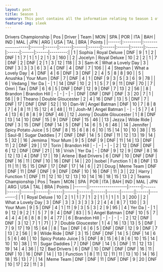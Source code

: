 ```yaml
---
layout: post 
title: Season 1 
summary: This post contains all the information relating to Season 1 of Formula j! 
featured-img: sleek 
--- 
```

Drivers Championship
|   Pos | Driver   | Team               | MON   | SPA   | POR   | ITA   | BAH   | IND   | MAL   | JPN   | ARG   | USA   | TAL   | BRA   |   Points |
|------:|:---------|:-------------------|:------|:------|:------|:------|:------|:------|:------|:------|:------|:------|:------|:------|---------:|
|     1 | Sophia   | Royal Deluxe       | DNF   | 9     | 1     | 2     | DNF   | 1     | 7     | 1     | 1     | 2     | 1     | 3     |      160 |
|     2 | Jocelyn  | Royal Deluxe       | 10    | 2     | 2     | 1     | 7     | DNF   | 2     | DNF   | 2     | 1     | 3     | 12    |      118 |
|     3 | Sam-K    | What a Lovely Day  | 3     | DNF   | 3     | 3     | 3     | 6     | 3     | 4     | DNF   | 4     | DNF   | 7     |      106 |
|     4 | Stephan  | What a Lovely Day  | 4     | DNF   | 4     | 6     | DNF   | 3     | DNF   | 2     | 4     | 5     | 8     | 8     |       90 |
|     5 | Anushka  | Your Mum           | DNF   | 7     | DNF   | 4     | 1     | DNF   | 9     | 3     | 5     | 3     | 6     | 9     |       78 |
|     6 | Vedang   | Yer Da             | -     | 1     | 14    | DNF   | 10    | 2     | 1     | 5     | 7     | 9     | 11    | DNF   |       70 |
|     7 | Omri     | Tax                | DNF   | 6     | 6     | 5     | DNF   | DNF   | 12    | 9     | DNF   | 7     | 13    | 2     |       56 |
|     8 | Brandon  | Brandon Hill       | -     | -     | -     | -     | DNF   | DNF   | DNF   | DNF   | 3     | 20    | 7     | 1     |       56 |
|     9 | Theano   | Double Gloucester  | 2     | 4     | 16    | DNF   | 13    | 5     | DNF   | 7     | DNF   | 17    | DNF   | DNF   |       52 |
|    10 | Dan-W    | Angel Batman       | DNF   | 10    | 7     | 8     | 8     | 7     | 4     | 8     | 11    | 15    | 12    | 4     |       48 |
|    11 | Josh-M   | Angel Batman       | -     | -     | 5     | 7     | 4     | 4     | 13    | 6     | 8     | 8     | 9     | DNF   |       46 |
|    12 | Jonny    | Double Gloucester  | 1     | 8     | DNF   | 13    | 14    | 10    | DNF   | 15    | 9     | DNF   | DNF   | 15    |       46 |
|    13 | Jezza    | Wilde Ride         | DNF   | 3     | 15    | DNF   | DNF   | 14    | 5     | DNF   | 14    | 6     | 5     | 6     |       46 |
|    14 | Jennifer | Spicy Potato Juice | 5     | DNF   | 8     | 15    | 6     | 8     | 6     | 10    | 15    | 14    | 10    | 10    |       38 |
|    15 | Saul-B   | Sugar Daddies      | 7     | DNF   | DNF   | 14    | 5     | DNF   | 11    | 12    | 13    | 19    | 14    | 5     |       32 |
|    16 | Jemima   | Your Mum           | 9     | 5     | DNF   | 9     | DNF   | 11    | 14    | 13    | DNF   | 11    | 2     | DNF   |       29 |
|    17 | Torin    | Brandon Hill       | -     | -     | -     | -     | 2     | 12    | DNF   | DNF   | 6     | 12    | DNF   | DNF   |       21 |
|    18 | Vrish    | Yer Da             | -     | DNF   | 9     | 12    | 9     | DNF   | 8     | 16    | 12    | 13    | 4     | DNF   |       17 |
|    19 | Arlene   | Bad Drivers        | 6     | DNF   | 10    | DNF   | DNF   | DNF   | 16    | 11    | DNF   | 10    | 16    | DNF   |       14 |
|    20 | Isobel   | Function 1         | 8     | DNF   | 13    | 11    | 11    | 15    | 15    | DNF   | 17    | DNF   | 17    | 14    |        6 |
|    21 | Doug     | Meme Team          | DNF   | DNF   | 11    | DNF   | DNF   | 9     | DNF   | DNF   | 10    | 16    | DNF   | 11    |        3 |
|    22 | Harry    | Function 1         | DNF   | 11    | 12    | 10    | 12    | 13    | 10    | 14    | 16    | 18    | 15    | 13    |        2 |
Teams Championship
|   Pos | Team               | MON   | SPA   | POR   | ITA   | BAH   | IND   | MAL   | JPN   | ARG   |   USA |   TAL | BRA   |   Points |
|------:|:-------------------|:------|:------|:------|:------|:------|:------|:------|:------|:------|------:|------:|:------|---------:|
|     1 | Royal Deluxe       | 10    | 2     | 1     | 1     | 7     | 1     | 2     | 1     | 1     |     1 |     1 | 3     |      200 |
|     2 | What a Lovely Day  | 3     | DNF   | 3     | 3     | 3     | 3     | 3     | 2     | 4     |     4 |     8 | 7     |      130 |
|     3 | Your Mum           | 9     | 5     | DNF   | 4     | 1     | 11    | 9     | 3     | 5     |     3 |     2 | 9     |       95 |
|     4 | Yer Da             | -     | 1     | 9     | 12    | 9     | 2     | 1     | 5     | 7     |     9 |     4 | DNF   |       83 |
|     5 | Angel Batman       | DNF   | 10    | 5     | 7     | 4     | 4     | 4     | 6     | 8     |     8 |     9 | 4     |       77 |
|     6 | Brandon Hill       | -     | -     | -     | -     | 2     | 12    | DNF   | DNF   | 3     |    12 |     7 | 1     |       71 |
|     7 | Double Gloucester  | 1     | 4     | 16    | 13    | 13    | 5     | DNF   | 7     | 9     |    17 |    19 | 15    |       64 |
|     8 | Tax                | DNF   | 6     | 6     | 5     | DNF   | DNF   | 12    | 9     | DNF   |     7 |    13 | 2     |       56 |
|     9 | Wilde Ride         | DNF   | 3     | 15    | DNF   | DNF   | 14    | 5     | DNF   | 14    |     6 |     5 | 6     |       46 |
|    10 | Spicy Potato Juice | 5     | DNF   | 8     | 15    | 6     | 8     | 6     | 10    | 15    |    14 |    10 | 10    |       38 |
|    11 | Sugar Daddies      | 7     | DNF   | DNF   | 14    | 5     | DNF   | 11    | 12    | 13    |    19 |    14 | 4     |       36 |
|    12 | Bad Drivers        | 6     | DNF   | 10    | DNF   | DNF   | DNF   | 16    | 11    | DNF   |    10 |    16 | DNF   |       14 |
|    13 | Function 1         | 8     | 11    | 12    | 11    | 11    | 13    | 10    | 14    | 16    |    18 |    15 | 13    |        7 |
|    14 | Meme Team          | DNF   | DNF   | 11    | DNF   | DNF   | 9     | 20    | DNF   | 10    |    17 |    22 | 11    |        3 |